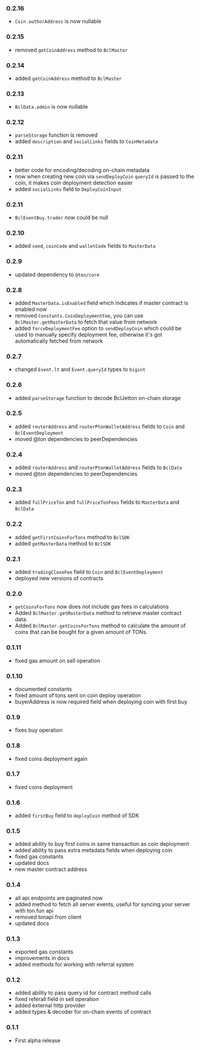 ### 0.2.16
- `Coin.authorAddress` is now nullable

### 0.2.15
- removed `getCoinAddress` method to `BclMaster`

### 0.2.14
- added `getCoinAddress` method to `BclMaster` 

### 0.2.13
- `BclData.admin` is now nullable

### 0.2.12
- `parseStorage` function is removed
- added `description` and `socialLinks` fields to `CoinMetadata`

### 0.2.11
- better code for encoding/decoding on-chain metadata
- now when creating new coin via `sendDeployCoin` `queryId` is passed to the coin, it makes coin deployment detection easier
- added `socialLinks` field to `DeployCoinInput`

### 0.2.11
- `BclEventBuy.trader` now could be null

### 0.2.10
- added `seed`, `coinCode` and `walletCode` fields to `MasterData`

### 0.2.9
- updated dependency to `@ton/core`

### 0.2.8
- added `MasterData.isEnabled` field which indicates if master contract is enabled now
- removed `Constants.CoinDeploymentFee`, you can use `BclMaster.getMasterData` to fetch that value from network
- added `forceDeploymentFee` option to `sendDeployCoin` which could be used to manually specify deployment fee, otherwise it's got automatically fetched from network

### 0.2.7
- changed `Event.lt` and `Event.queryId` types to `bigint`

### 0.2.6
- added `parseStorage` function to decode BclJetton on-chain storage 

### 0.2.5
- added `routerAddress` and `routerPtonWalletAddress` fields to `Coin` and `BclEventDeployment`
- moved @ton dependencies to peerDependencies

### 0.2.4
- added `routerAddress` and `routerPtonWalletAddress` fields to `BclData`
- moved @ton dependencies to peerDependencies

### 0.2.3
- added `fullPriceTon` and `fullPriceTonFees` fields to `MasterData` and `BclData`

### 0.2.2
- added `getFirstCoinsForTons` method to `BclSDK`
- added `getMasterData` method to `BclSDK`

### 0.2.1
- added `tradingCloseFee` field to `Coin` and `BclEventDeployment`
- deployed new versions of contracts

### 0.2.0
- `getCoinsForTons` now does not include gas fees in calculations
- Added `BclMaster.getMasterData` method to retrieve master contract data.
- Added `BclMaster.getCoinsForTons` method to calculate the amount of coins that can be bought for a given amount of TONs.

### 0.1.11
- fixed gas amount on sell operation

### 0.1.10
- documented constants
- fixed amount of tons sent on coin deploy operation
- buyerAddress is now required field when deploying coin with first buy

### 0.1.9
- fixes buy operation

### 0.1.8
- fixed coins deployment again

### 0.1.7
- fixed coins deployment

### 0.1.6
- added `firstBuy` field to `deployCoin` method of SDK

### 0.1.5
- added ability to buy first coins in same transaction as coin deployment
- added ability to pass extra metadata fields when deploying coin
- fixed gas constants
- updated docs
- new master contract address

### 0.1.4
- all api endpoints are paginated now
- added method to fetch all server events, useful for syncing your server with ton.fun api
- removed tonapi from client
- updated docs

### 0.1.3
- exported gas constants
- improvements in docs
- added methods for working with referral system

### 0.1.2

- added ability to pass query id for contract method calls
- fixed referall field in sell operation
- added external http provider
- added types & decoder for on-chain events of contract

### 0.1.1

- First alpha release